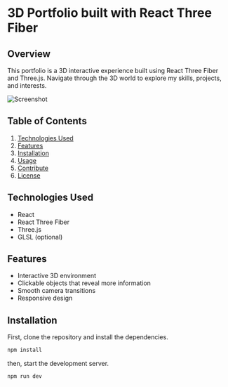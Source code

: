 # 3D Portfolio built with React Three Fiber

## Overview

This portfolio is a 3D interactive experience built using React Three Fiber and Three.js. Navigate through the 3D world to explore my skills, projects, and interests.

![Screenshot](./images/screenshot.png)

## Table of Contents

1. [Technologies Used](#technologies-used)
2. [Features](#features)
3. [Installation](#installation)
4. [Usage](#usage)
5. [Contribute](#contribute)
6. [License](#license)

## Technologies Used

- React
- React Three Fiber
- Three.js
- GLSL (optional)

## Features

- Interactive 3D environment
- Clickable objects that reveal more information
- Smooth camera transitions
- Responsive design

## Installation

First, clone the repository and install the dependencies.

```bash
npm install
````

then, start the development server.

```bash
npm run dev
````

